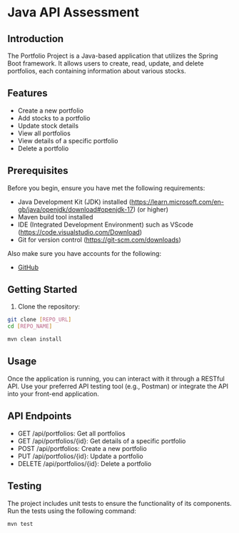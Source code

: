 # **Java API Assessment**

## **Introduction**
The Portfolio Project is a Java-based application that utilizes the Spring Boot framework. It allows users to create, read, update, and delete portfolios, each containing information about various stocks.

## Features

- Create a new portfolio
- Add stocks to a portfolio
- Update stock details
- View all portfolios
- View details of a specific portfolio
- Delete a portfolio

## Prerequisites

Before you begin, ensure you have met the following requirements:

- Java Development Kit (JDK) installed (https://learn.microsoft.com/en-gb/java/openjdk/download#openjdk-17) (or higher)
- Maven build tool installed
- IDE (Integrated Development Environment) such as VScode (https://code.visualstudio.com/Download)
- Git for version control (https://git-scm.com/downloads)

Also make sure you have accounts for the following:

- [GitHub](https://github.com/signup)

## Getting Started

1. Clone the repository:

```bash
git clone [REPO_URL]
cd [REPO_NAME]

mvn clean install
```

## Usage

Once the application is running, you can interact with it through a RESTful API. Use your preferred API testing tool (e.g., Postman) or integrate the API into your front-end application.

## API Endpoints

- GET /api/portfolios: Get all portfolios
- GET /api/portfolios/{id}: Get details of a specific portfolio
- POST /api/portfolios: Create a new portfolio
- PUT /api/portfolios/{id}: Update a portfolio
- DELETE /api/portfolios/{id}: Delete a portfolio

## Testing

The project includes unit tests to ensure the functionality of its components. Run the tests using the following command:

```bash
mvn test
```